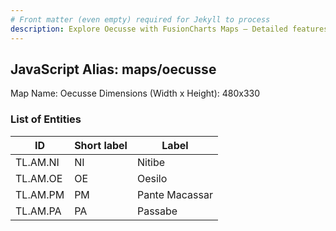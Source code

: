 ```yaml
---
# Front matter (even empty) required for Jekyll to process
description: Explore Oecusse with FusionCharts Maps – Detailed features for seamless integration. Try now & enhance your data visualization today! 
---
```


## JavaScript Alias: maps/oecusse

Map Name: Oecusse
Dimensions (Width x Height): 480x330







### List of Entities

ID | Short label | Label
---|---|---|
TL.AM.NI|NI|Nitibe
TL.AM.OE|OE|Oesilo
TL.AM.PM|PM|Pante Macassar
TL.AM.PA|PA|Passabe